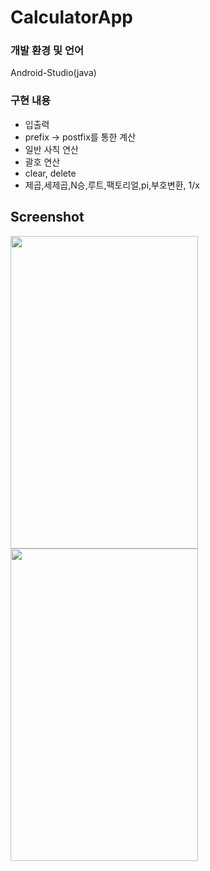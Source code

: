 # CalculatorApp

### 개발 환경 및 언어
Android-Studio(java)


### 구현 내용
* 입출력
* prefix -> postfix를 통한 계산
* 일반 사칙 연산
* 괄호 연산
* clear, delete 
* 제곱,세제곱,N승,루트,팩토리얼,pi,부호변환, 1/x

## Screenshot
<div>
<image src="https://user-images.githubusercontent.com/28249931/76837937-b9271f80-6876-11ea-8594-b3c52b1193c0.PNG" height="500" width="300"></image>
<image src="https://user-images.githubusercontent.com/28249931/76838735-b24cdc80-6877-11ea-9075-ad13f6f46b4f.png" height="500" width="300"></image>
</div>
